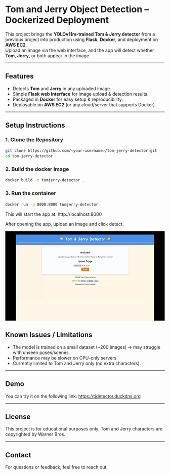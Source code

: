 # Tom and Jerry Object Detection – Dockerized Deployment

This project brings the **YOLOv11m-trained Tom & Jerry detector** from a previous project into production using **Flask**, **Docker**, and deployment on **AWS EC2**.  
Upload an image via the web interface, and the app will detect whether **Tom**, **Jerry**, or both appear in the image.  

---

## Features
- Detects **Tom** and **Jerry** in any uploaded image.  
- Simple **Flask web interface** for image upload & detection results.  
- Packaged in **Docker** for easy setup & reproducibility.  
- Deployable on **AWS EC2** (or any cloud/server that supports Docker).  

---

## Setup Instructions

### 1. Clone the Repository
```bash
git clone https://github.com/<your-username>/tom-jerry-detector.git
cd tom-jerry-detector
```
### 2. Build the docker image
```bash
docker build -t tomjerry-detector .
```

### 3. Run the container
```bash
docker run -p 8000:8000 tomjerry-detector
```

This will start the app at: http://localhost:8000

After opening the app, upload an image and click detect.

![App Demo](guide.gif)

## Known Issues / Limitations
- The model is trained on a small dataset (~200 images) → may struggle with unseen poses/scenes.
- Performance may be slower on CPU-only servers.
- Currently limited to Tom and Jerry only (no extra characters).

---
## Demo
You can try it on the following link: https://tjdetector.duckdns.org

---
## License
This project is for educational purposes only. Tom and Jerry characters are copyrighted by Warner Bros.

---
## Contact
For questions or feedback, feel free to reach out.



